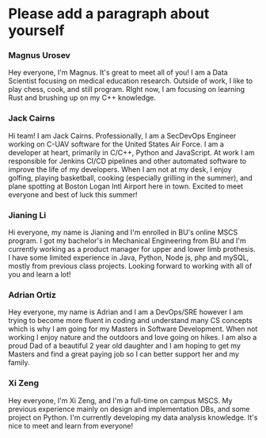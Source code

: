 # Please add a paragraph about yourself

### Magnus Urosev
Hey everyone, I'm Magnus. It's great to meet all of you! I am a Data Scientist focusing on medical education research. 
Outside of work, I like to play chess, cook, and still program. RIght now, I am focusing on learning Rust and brushing up
on my C++ knowledge.

### Jack Cairns
Hi team! I am Jack Cairns. Professionally, I am a SecDevOps Engineer working on C-UAV software for 
the United States Air Force. I am a developer at heart, primarily in C/C++, Python and JavaScript. At work I am
responsible for Jenkins CI/CD pipelines and other automated software to improve the life of my developers. When I am not at
my desk, I enjoy golfing, playing basketball, cooking (especially grilling in the summer), and plane spotting
at Boston Logan Intl Airport here in town. Excited to meet everyone and best of luck this summer!

### Jianing Li 
Hi everyone, my name is Jianing and I'm enrolled in BU's online MSCS program. I got my bachelor's in Mechanical Engineering from BU and I'm currently working as a product manager for upper and lower limb prothesis. I have some limited experience in Java, Python, Node js, php and mySQL, mostly from previous class projects. Looking forward to working with all of you and learn a lot! 

### Adrian Ortiz
Hey everyone, my name is Adrian and I am a DevOps/SRE
however I am trying to become more fluent in coding and understand
many CS concepts which is why I am going for my Masters in Software Development. 
When not working I enjoy nature and the outdoors and love going on hikes. 
I am also a proud Dad of a beautiful 2 year old daughter and I am hoping to get my Masters and find 
a great paying job so I can better support her and my family. 

### Xi Zeng
Hey everyone, I'm Xi Zeng, and I'm a full-time on campus MSCS.
My previous experience mainly on design and implementation DBs, and some project on Python.
I'm currently developing my data analysis knowledge.
It's nice to meet and learn from everyone!
